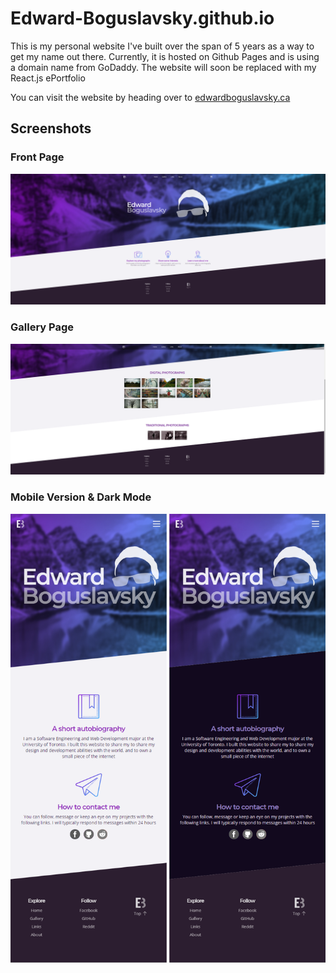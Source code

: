# Edward-Boguslavsky.github.io

This is my personal website I've built over the span of 5 years as a way to get my name out there. Currently, it is hosted on Github Pages and is using a domain name from GoDaddy. The website will soon be replaced with my React.js ePortfolio

You can visit the website by heading over to [edwardboguslavsky.ca](http://www.edwardboguslavsky.ca)

## Screenshots

### Front Page

![Front page screenshot](https://github.com/Edward-Boguslavsky/Edward-Boguslavsky.github.io/blob/main/images/README/front_page.png?raw=true)

### Gallery Page

![Gallery page screenshot](https://github.com/Edward-Boguslavsky/Edward-Boguslavsky.github.io/blob/main/images/README/gallery_page.png?raw=true)

### Mobile Version & Dark Mode

![Dark mode screenshot](https://github.com/Edward-Boguslavsky/Edward-Boguslavsky.github.io/blob/main/images/README/dark_mode.png?raw=true)